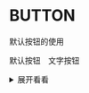 # BUTTON
默认按钮的使用

<sb-button  type="primary" style="margin-right:10px">默认按钮</sb-button>
<sb-button type="text">文字按钮</sb-button>

<details>
<summary> 展开看看 </summary>

```vue
<sb-button type="primary" style="margin-right:10px">默认按钮</sb-button>
<sb-button type="text">文字按钮</sb-button>
```

</details>
